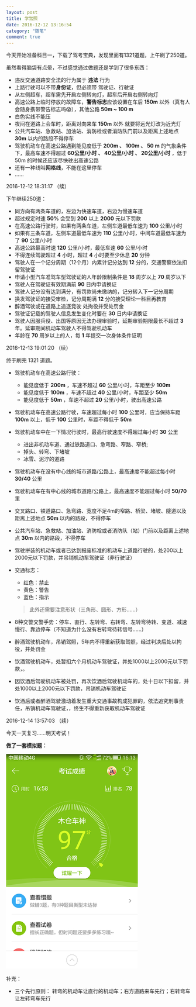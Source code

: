 ```yaml
---
layout: post
title: 学驾照
date: 2016-12-12 13:16:54 
category: "随笔"
comment: true
---
```


今天开始准备科目一，下载了驾考宝典，发现里面有1321道题，上午刷了250道。

虽然看得脑袋有点晕，不过感觉通过做题还是学到了很多东西：

- 违反交通道路安全法的行为属于 **违法** 行为
- 上路行驶可以不带**身份证**，但必须带 驾驶证、行驶证
- 从左侧超车，超车需先开启左侧转向灯，超车后开启右侧转向灯
- 高速公路上临时停放的故障车，**警告标志**应该设置在车后 **150m** 以外（真有人会随身携带警告标志吗:scream:），其他公路 **50m ~ 100 m**
- 白色实线不能压
- 夜间在道路上会车时，距离对向来车 **150m** 以外 就要将远光灯改为近光灯
- 公共汽车站、急救站、加油站、消防栓或者消防队门前以及距离上述地点 **30m** 以内的路段不得停车
- 驾驶机动车在高速公路遇到能见度低于 **200m 、 100m 、 50 m** 的气象条件下，最高车速不得超过 **60公里/小时 、 40公里/小时 、 20公里/小时** ，低于 50m 的时候还应该尽快驶出高速公路
- 还有一种线叫**网格线**，不能在这里停车
- ……

2016-12-12 18:31:17 （续）

下午继续250道：

- 同方向有两条车道的，左边为快速车道，右边为慢速车道
- 超过规定时速 **50%** 会受到 **200** 以上 **2000** 元以下罚款
- 在高速公路行驶时，如果有两条车道，左侧车道最低车速为 **100** 公里/小时
- 如果有三条车道，左侧车道最低车速为 **110** 公里/小时，中间车道最低车速为了 **90** 公里/小时
- 高速公路最高时速 **120** 公里/小时，最低车速 **60** 公里/小时
- 不得连续驾驶超过 **4** 小时，超过 **4** 小时要至少休息 **20** 分钟
- 驾驶人在一个记分周期（12个月）内累计记分达到 **12** 分的，交通警察依法扣留驾驶证
- 申请小型汽车准驾车型驾驶证的人年龄限制条件是 **18** 周岁以上 **70** 周岁以下
- 驾驶人在驾驶证有效期满前 **90** 日内申请换证
- 驾驶人记分没有达到满分，有罚款尚未缴纳的，记分转入下一记分周期
- 换发驾驶证的接受审检，记分周期满 **12** 分的接受理论一科目再教育
- 醉酒驾驶或在道路上追逐竞驶 处拘役并受处罚金
- 驾驶证记载的驾驶人信息发生变化时要在 **30** 日内申请换证
- 驾驶人因服兵役、出国等原因无法办理审验时，延期审验期限最长不超过 **3** 年。延审期间机动车驾驶人不得驾驶机动车
- 年龄在 **70** 周岁以上的人，每 **1** 年提交一次身体条件证明


2016-12-13 19:01:20 （续）

终于刷完 1321 道题。

- 驾驶机动车在高速公路行驶： 
	- 能见度低于 **200m** ，车速不超过 **60** 公里/小时，车距至少 **100m**
	- 能见度低于 **100m** ，车速不超过 **40** 公里/小时，车距至少 **50m**
	- 能见度低于 **50m** ，车速不超过 **20** 公里/小时，驶出高速公路
- 驾驶机动车在高速公路行驶，车速超过每小时 **100** 公里时，应当保持车距 **100m** 以上，低于 **100** 公里时，车距不得低于 **50m**
- 驾驶机动车中在一下情况行驶时，最高行驶速度不得超过每小时 **30** 公里
    - 进出非机动车道、通过铁路道口、急弯路、窄路、窄桥;
    - 掉头、转弯、下堵坡
    - 冰雪、泥泞的道路
- 驾驶机动车在没有中心线的城市道路/公路上，最高速度不能超过每小时 **30/40** 公里
- 驾驶机动车在有中心线的城市道路/公路上，最高速度不能超过每小时 **50/70** 里
- 交叉路口、铁道路口、急弯路、宽度不足4m的窄路、桥梁、堵坡、隧道以及距离上述地点 **50m** 以内的路段，不得停车
- 公共汽车站、急救站、加油站、消防栓或者消防队（站）门前以及距离上述地点 **30m** 以内的路段，不得停车
- 驾驶拼装的机动车或者已达到报废标准的机动车上道路行驶的，处200以上2000元以下罚款，并吊销机动车驾驶证（非行驶证）
- 交通标志：
	- 红色：禁止
	- 黄色：警告
	- 蓝色：指示
 
	> 此外还需要注意形状（三角形、圆形、方形……）
- 8种交警交警手势：停车、直行、左转弯、右转弯、左转弯待转、变道、减速慢行、靠边停车（不知道为什么没有右转弯待转信号……）
- 醉酒驾驶机动车，吊销驾照，5年内不得重新获取驾照，经过判决后处以拘役，并处罚金
- 饮酒驾驶机动车，处暂扣六个月机动车驾驶证，并处1000以上2000元以下罚款，。
- 因饮酒后驾驶机动车被处罚，再次饮酒后驾驶机动车的，处十日以下扣留，并处1000以上2000元以下罚款，吊销机动车驾驶证
- 饮酒后或者醉酒驾驶激动着发生重大交通事故构成犯罪的，依法追究刑事责任，吊销机动车驾驶证，，终生不得重新获取机动车驾驶证

2016-12-14 13:57:03 （续）

今天一天复习……明天考试！

**做了一套模拟题：**

![score](/images/posts/practice_examination_score.png "test score")

补充：

- 三个先行原则： 转弯的机动车让直行的机动车；右方道路来车先行；右转弯车让左转弯车先行

